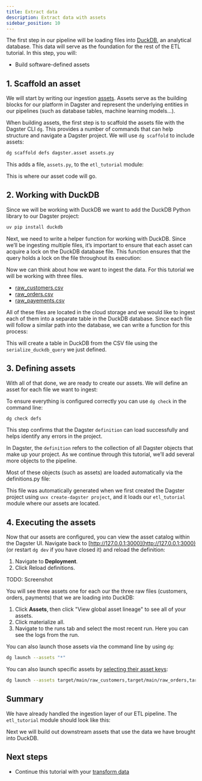 ```yaml
---
title: Extract data
description: Extract data with assets
sidebar_position: 10
---
```


The first step in our pipeline will be loading files into [DuckDB](https://duckdb.org/), an analytical database. This data will serve as the foundation for the rest of the ETL tutorial. In this step, you will:

- Build software-defined assets

## 1. Scaffold an asset

We will start by writing our ingestion [assets](/guides/build/assets). Assets serve as the building blocks for our platform in Dagster and represent the underlying entities in our pipelines (such as database tables, machine learning models...).

When building assets, the first step is to scaffold the assets file with the Dagster CLI `dg`. This provides a number of commands that can help structure and navigate a Dagster project. We will use `dg scaffold` to include assets:

```bash
dg scaffold defs dagster.asset assets.py
```

This adds a file, `assets.py`, to the `etl_tutorial` module:

<CliInvocationExample path="docs_snippets/docs_snippets/guides/tutorials/etl_tutorial/tree/assets.txt" />

This is where our asset code will go.
   
## 2. Working with DuckDB

Since we will be working with DuckDB we want to add the DuckDB Python library to our Dagster project:

```bash
uv pip install duckdb
```

Next, we need to write a helper function for working with DuckDB. Since we’ll be ingesting multiple files, it’s important to ensure that each asset can acquire a lock on the DuckDB database file. This function ensures that the query holds a lock on the file throughout its execution:

<CodeExample
    path="docs_snippets/docs_snippets/guides/tutorials/etl_tutorial/src/etl_tutorial/defs/assets.py"
    language="python"
    startAfter="start_serial_execute"
    endBefore="end_serial_execute"
    title="src/etl_tutorial/defs/assets.py"
/>

Now we can think about how we want to ingest the data. For this tutorial we will be working with three files.

* [raw_customers.csv](https://raw.githubusercontent.com/dbt-labs/jaffle-shop-classic/refs/heads/main/seeds/raw_customers.csv)
* [raw_orders.csv](https://raw.githubusercontent.com/dbt-labs/jaffle-shop-classic/refs/heads/main/seeds/raw_orders.csv)
* [raw_payements.csv](https://raw.githubusercontent.com/dbt-labs/jaffle-shop-classic/refs/heads/main/seeds/raw_payments.csv)

All of these files are located in the cloud storage and we would like to ingest each of them into a separate table in the DuckDB database. Since each file will follow a similar path into the database, we can write a function for this process:

<CodeExample
    path="docs_snippets/docs_snippets/guides/tutorials/etl_tutorial/src/etl_tutorial/defs/assets.py"
    language="python"
    startAfter="start_import_url_to_duckdb"
    endBefore="end_import_url_to_duckdb"
    title="src/etl_tutorial/defs/assets.py"
/>

This will create a table in DuckDB from the CSV file using the `serialize_duckdb_query` we just defined.

## 3. Defining assets

With all of that done, we are ready to create our assets. We will define an asset for each file we want to ingest:

<CodeExample
    path="docs_snippets/docs_snippets/guides/tutorials/etl_tutorial/src/etl_tutorial/defs/assets.py"
    language="python"
    startAfter="start_ingest_assets_1"
    endBefore="end_ingest_assets_1"
    title="src/etl_tutorial/defs/assets.py"
/>

To ensure everything is configured correctly you can use `dg check` in the command line:

```bash
dg check defs
```

This step confirms that the Dagster `definition` can load successfully and helps identify any errors in the project.

In Dagster, the `definition` refers to the collection of all Dagster objects that make up your project. As we continue through this tutorial, we’ll add several more objects to the pipeline.

Most of these objects (such as assets) are loaded automatically via the definitions.py file:

<CodeExample
    path="docs_snippets/docs_snippets/guides/tutorials/etl_tutorial/src/etl_tutorial/definitions.py"
    language="python"
    title="src/etl_tutorial/definitions.py"
/>

This file was automatically generated when we first created the Dagster project using `uvx create-dagster project`, and it loads our `etl_tutorial` module where our assets are located.

## 4. Executing the assets

Now that our assets are configured, you can view the asset catalog within the Dagster UI. Navigate back to [http://127.0.0.1:3000](http://127.0.0.1:3000) (or restart `dg dev` if you have closed it) and reload the definition:

1. Navigate to **Deployment**.
2. Click Reload definitions.

TODO: Screenshot

You will see three assets one for each our the three raw files (customers, orders, payments) that we are loading into DuckDB:

1. Click **Assets**, then click "View global asset lineage" to see all of your assets.
2. Click materialize all.
3. Navigate to the runs tab and select the most recent run. Here you can see the logs from the run.

You can also launch those assets via the command line by using `dg`:

```bash
dg launch --assets "*"
```

You can also launch specific assets by [selecting their asset keys](/guides/build/assets/asset-selection-syntax/):

```bash
dg launch --assets target/main/raw_customers,target/main/raw_orders,target/main/raw_payments
```

## Summary

We have already handled the ingestion layer of our ETL pipeline. The `etl_tutorial` module should look like this:

<CliInvocationExample path="docs_snippets/docs_snippets/guides/tutorials/etl_tutorial/tree/step-0.txt" />

Next we will build out downstream assets that use the data we have brought into DuckDB.

## Next steps

- Continue this tutorial with your [transform data](/etl-pipeline-tutorial/transform-data)
